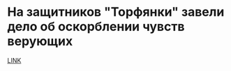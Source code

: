# На защитников "Торфянки" завели дело об оскорблении чувств верующих



[LINK](https://varlamov.ru/2072995.html)